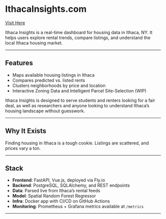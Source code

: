 # IthacaInsights.com  
[Visit Here](https://ithacainsights.com/)

Ithaca Insights is a real-time dashboard for housing data in Ithaca, NY. It helps users explore rental trends, compare listings, and understand the local Ithaca housing market.

---

## Features

- Maps available housing listings in Ithaca
- Compares predicted vs. listed rents
- Clusters neighborhoods by price and location
- Interactive Zoning Data and Intelligent Parcel Site-Selection (WIP)

Ithaca Insights is designed to serve students and renters looking for a fair deal, as well as researchers and anyone looking to understand Ithaca’s housing landscape without guesswork.

---
## Why It Exists

Finding housing in Ithaca is a tough cookie. Listings are scattered, and prices vary a ton.

---
## Stack

- **Frontend**: FastAPI, Vue.js, deployed via Fly.io  
- **Backend**: PostgreSQL, SQLAlchemy, and REST endpoints  
- **Data**: Parsed live from Ithaca’s rental feeds
- **Model**: Spatial Random Forest Regressor
- **Infra**: Docker app with CI/CD on GitHub Actions  
- **Monitoring**: Prometheus + Grafana metrics available at `/metrics`
  
---
